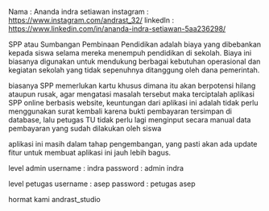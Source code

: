 Nama        : Ananda indra setiawan
instagram   : https://www.instagram.com/andrast_32/
linkedln    : https://www.linkedin.com/in/ananda-indra-setiawan-5aa236298/

SPP atau Sumbangan Pembinaan Pendidikan adalah biaya yang dibebankan kepada siswa selama mereka menempuh pendidikan di sekolah. Biaya ini biasanya digunakan untuk mendukung berbagai kebutuhan operasional dan kegiatan sekolah yang tidak sepenuhnya ditanggung oleh dana pemerintah.

biasanya SPP memerlukan kartu khusus dimana itu akan berpotensi hilang ataupun rusak, agar mengatasi masalah tersebut maka terciptalah aplikasi SPP online berbasis website, keuntungan dari aplikasi ini adalah tidak perlu menggunakan surat kembali karena bukti pembayaran tersimpan di database, lalu petugas TU tidak perlu lagi menginput secara manual data pembayaran yang sudah dilakukan oleh siswa

aplikasi ini masih dalam tahap pengembangan, yang pasti akan ada update fitur untuk membuat aplikasi ini jauh lebih bagus.

level admin
username    : indra
password    : admin indra

level petugas
username    : asep
password    : petugas asep

hormat kami
andrast_studio